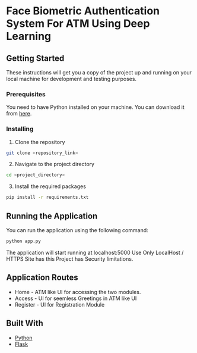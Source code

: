 # Face Biometric Authentication System For ATM Using Deep Learning

## Getting Started

These instructions will get you a copy of the project up and running on your local machine for development and testing purposes.

### Prerequisites

You need to have Python installed on your machine. 
You can download it from [here](https://www.python.org/downloads/).

### Installing

1. Clone the repository
```sh
git clone <repository_link>
```

2. Navigate to the project directory
```sh
cd <project_directory>
```

3. Install the required packages
```sh
pip install -r requirements.txt
```

## Running the Application

You can run the application using the following command:

```sh
python app.py
```

The application will start running at localhost:5000
Use Only LocalHost / HTTPS Site has this Project has Security limitations.

## Application Routes

- Home - ATM like UI for accessing the two modules. 
- Access - UI for seemless Greetings in ATM like UI
- Register - UI for Registration Module

## Built With

- [Python](https://www.python.org/)
- [Flask](https://flask.palletsprojects.com/)